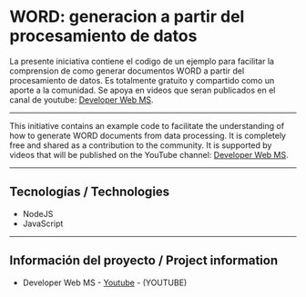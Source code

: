 # WORD:  generacion a partir del procesamiento de datos

La presente iniciativa contiene el codigo de un ejemplo para facilitar la comprension de como generar documentos WORD a partir del procesamiento de datos.
Es totalmente gratuito y compartido como un aporte a la comunidad. 
Se apoya en videos que seran publicados en el canal de youtube:  [Developer Web MS](https://www.youtube.com/@developerwebms/playlists). 

___

This initiative contains an example code to facilitate the understanding of how to generate WORD documents from data processing.
It is completely free and shared as a contribution to the community.
It is supported by videos that will be published on the YouTube channel: [Developer Web MS](https://www.youtube.com/@developerwebms/playlists). 
___

## Tecnologías / Technologies

* NodeJS
* JavaScript

___

## Información del proyecto / Project information

* Developer Web MS - [Youtube](https://youtu.be/aqHBhXIkajo) - (YOUTUBE)


